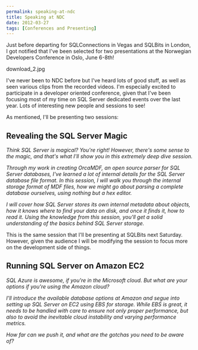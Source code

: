 ```yaml
---
permalink: speaking-at-ndc
title: Speaking at NDC
date: 2012-03-27
tags: [Conferences and Presenting]
---
```

Just before departing for SQLConnections in Vegas and SQLBits in London, I got notified that I've been selected for two presentations at the Norwegian Developers Conference in Oslo, June 6-8th!

download_2.jpg

<!-- more -->

I've never been to NDC before but I've heard lots of good stuff, as well as seen various clips from the recorded videos. I'm especially excited to participate in a developer oriented conference, given that I've been focusing most of my time on SQL Server dedicated events over the last year. Lots of interesting new people and sessions to see!

As mentioned, I'll be presenting two sessions:

## Revealing the SQL Server Magic

*Think SQL Server is magical? You're right! However, there's some sense to the magic, and that's what I'll show you in this extremely deep dive session.*

*Through my work in creating OrcaMDF, an open source parser for SQL Server databases, I've learned a lot of internal details for the SQL Server database file format. In this session, I will walk you through the internal storage format of MDF files, how we might go about parsing a complete database ourselves, using nothing but a hex editor.*

*I will cover how SQL Server stores its own internal metadata about objects, how it knows where to find your data on disk, and once it finds it, how to read it. Using the knowledge from this session, you'll get a solid understanding of the basics behind SQL Server storage.*

This is the same session that I'll be presenting at SQLBits next Saturday. However, given the audience I will be modifying the session to focus more on the development side of things.

## Running SQL Server on Amazon EC2

*SQL Azure is awesome, if you're in the Microsoft cloud. But what are your options if you're using the Amazon cloud?*

*I'll introduce the available database options at Amazon and segue into setting up SQL Server on EC2 using EBS for storage. While EBS is great, it needs to be handled with care to ensure not only proper performance, but also to avoid the inevitable cloud instability and varying performance metrics.*

*How far can we push it, and what are the gotchas you need to be aware of?*
